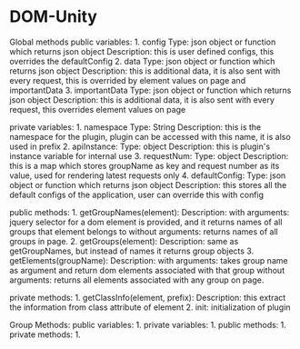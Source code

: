 # DOM-Unity
Global methods
   public variables:
      1. config
         Type: json object or function which returns json object
         Description: this is user defined configs, this overrides the defaultConfig
      2. data
         Type: json object or function which returns json object
         Description: this is additional data, it is also sent with every request, this is overrided by element values on page and importantData
      3. importantData
         Type: json object or function which returns json object
         Description: this is additional data, it is also sent with every request, this overrides element values on page

   private variables:
      1. namespace
         Type: String
         Description: this is the namespace for the plugin, plugin can be accessed with this name, it is also used in prefix
      2. apiInstance:
         Type: object
         Description: this is plugin's instance variable for internal use
      3. requestNum:
         Type: object
         Description: this is a map which stores groupName as key and request number as its value, used for rendering latest requests only
      4. defaultConfig:
         Type: json object or function which returns json object
         Description: this stores all the default configs of the application, user can override this with config

   public methods:
      1. getGroupNames(element):
            Description:
               with arguments: jquery selector for a dom element is provided, and it returns names of all groups that element belongs to
               without arguments: returns names of all groups in page.
      2. getGroups(element):
            Description: same as getGroupNames, but instead of names it returns group objects
      3. getElements(groupName):
            Description:
               with arguments: takes group name as argument and return dom elements associated with that group
               without arguments: returns all elements associated with any group on page.

   private methods:
      1. getClassInfo(element, prefix):
            Description: this extract the information from class attribute of element
      2. init: initialization of plugin

Group Methods:
   public variables:
      1.
   private variables:
      1.
   public methods:
      1.
   private methods:
      1.


